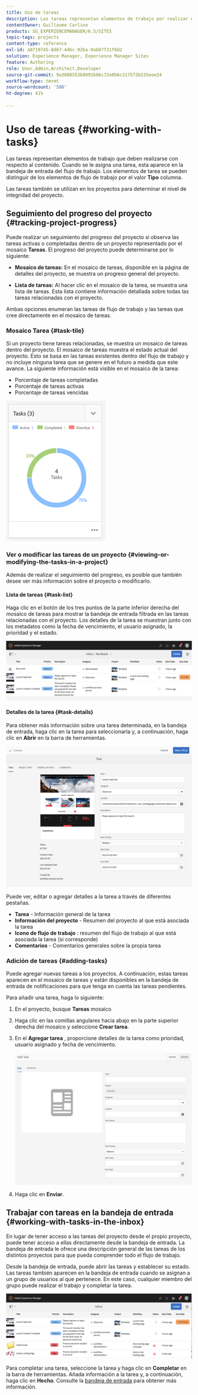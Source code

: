 ```yaml
---
title: Uso de tareas
description: Las tareas representan elementos de trabajo por realizar en el contenido y se utilizan en los proyectos para determinar el nivel de compleción de las tareas actuales
contentOwner: Guillaume Carlino
products: SG_EXPERIENCEMANAGER/6.5/SITES
topic-tags: projects
content-type: reference
exl-id: a0719745-8d67-44bc-92ba-9ab07f31f8d2
solution: Experience Manager, Experience Manager Sites
feature: Authoring
role: User,Admin,Architect,Developer
source-git-commit: 9a3008553b8091b66c72e0b6c317573b235eee24
workflow-type: tm+mt
source-wordcount: '586'
ht-degree: 41%

---
```



# Uso de tareas {#working-with-tasks}

Las tareas representan elementos de trabajo que deben realizarse con respecto al contenido. Cuando se le asigna una tarea, esta aparece en la bandeja de entrada del flujo de trabajo. Los elementos de tarea se pueden distinguir de los elementos de flujo de trabajo por el valor **Tipo** columna.

Las tareas también se utilizan en los proyectos para determinar el nivel de integridad del proyecto.

## Seguimiento del progreso del proyecto {#tracking-project-progress}

Puede realizar un seguimiento del progreso del proyecto si observa las tareas activas o completadas dentro de un proyecto representado por el mosaico **Tareas**. El progreso del proyecto puede determinarse por lo siguiente:

* **Mosaico de tareas:** En el mosaico de tareas, disponible en la página de detalles del proyecto, se muestra un progreso general del proyecto.

* **Lista de tareas:** Al hacer clic en el mosaico de la tarea, se muestra una lista de tareas. Esta lista contiene información detallada sobre todas las tareas relacionadas con el proyecto.

Ambas opciones enumeran las tareas de flujo de trabajo y las tareas que cree directamente en el mosaico de tareas.

### Mosaico Tarea {#task-tile}

Si un proyecto tiene tareas relacionadas, se muestra un mosaico de tareas dentro del proyecto. El mosaico de tareas muestra el estado actual del proyecto. Esto se basa en las tareas existentes dentro del flujo de trabajo y no incluye ninguna tarea que se genere en el futuro a medida que este avance. La siguiente información está visible en el mosaico de la tarea:

* Porcentaje de tareas completadas
* Porcentaje de tareas activas
* Porcentaje de tareas vencidas

![Mosaico Tareas](assets/project-tile-tasks.png)

### Ver o modificar las tareas de un proyecto {#viewing-or-modifying-the-tasks-in-a-project}

Además de realizar el seguimiento del progreso, es posible que también desee ver más información sobre el proyecto o modificarlo.

#### Lista de tareas {#task-list}

Haga clic en el botón de los tres puntos de la parte inferior derecha del mosaico de tareas para mostrar la bandeja de entrada filtrada en las tareas relacionadas con el proyecto. Los detalles de la tarea se muestran junto con los metadatos como la fecha de vencimiento, el usuario asignado, la prioridad y el estado.

![Bandeja de entrada de tarea de proyecto](assets/project-tasks.png)

#### Detalles de la tarea {#task-details}

Para obtener más información sobre una tarea determinada, en la bandeja de entrada, haga clic en la tarea para seleccionarla y, a continuación, haga clic en **Abrir** en la barra de herramientas.

![Detalles de tarea](assets/project-task-detail.png)

Puede ver, editar o agregar detalles a la tarea a través de diferentes pestañas.

* **Tarea** - Información general de la tarea
* **Información del proyecto** - Resumen del proyecto al que está asociada la tarea
* **Icono de flujo de trabajo** : resumen del flujo de trabajo al que está asociada la tarea (si corresponde)
* **Comentarios** - Comentarios generales sobre la propia tarea

### Adición de tareas {#adding-tasks}

Puede agregar nuevas tareas a los proyectos. A continuación, estas tareas aparecen en el mosaico de tareas y están disponibles en la bandeja de entrada de notificaciones para que tenga en cuenta las tareas pendientes.

Para añadir una tarea, haga lo siguiente:

1. En el proyecto, busque **Tareas** mosaico
1. Haga clic en las comillas angulares hacia abajo en la parte superior derecha del mosaico y seleccione **Crear tarea**.
1. En el **Agregar tarea** , proporcione detalles de la tarea como prioridad, usuario asignado y fecha de vencimiento.

   ![Agregar una tarea](assets/project-add-task.png)

1. Haga clic en **Enviar**.

## Trabajar con tareas en la bandeja de entrada {#working-with-tasks-in-the-inbox}

En lugar de tener acceso a las tareas del proyecto desde el propio proyecto, puede tener acceso a ellas directamente desde la bandeja de entrada. La bandeja de entrada le ofrece una descripción general de las tareas de los distintos proyectos para que pueda comprender todo el flujo de trabajo.

Desde la bandeja de entrada, puede abrir las tareas y establecer su estado. Las tareas también aparecen en la bandeja de entrada cuando se asignan a un grupo de usuarios al que pertenece. En este caso, cualquier miembro del grupo puede realizar el trabajo y completar la tarea.

![Bandeja de entrada](assets/project-inbox.png)

Para completar una tarea, seleccione la tarea y haga clic en **Completar** en la barra de herramientas. Añada información a la tarea y, a continuación, haga clic en **Hecho**. Consulte la [bandeja de entrada](/help/sites-authoring/inbox.md) para obtener más información.
